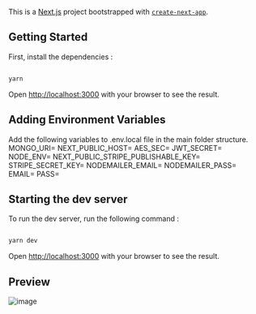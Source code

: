 This is a [Next.js](https://nextjs.org/) project bootstrapped with [`create-next-app`](https://github.com/vercel/next.js/tree/canary/packages/create-next-app).

## Getting Started

First, install the dependencies :

```bash

yarn

```

Open [http://localhost:3000](http://localhost:3000) with your browser to see the result.

## Adding Environment Variables

Add the following variables to .env.local file in the main folder structure.
MONGO_URI=
NEXT_PUBLIC_HOST=
AES_SEC=
JWT_SECRET=
NODE_ENV=
NEXT_PUBLIC_STRIPE_PUBLISHABLE_KEY=
STRIPE_SECRET_KEY=
NODEMAILER_EMAIL=
NODEMAILER_PASS=
EMAIL=
PASS=


## Starting the dev server

To run the dev server, run the following command :

```bash

yarn dev

```

Open [http://localhost:3000](http://localhost:3000) with your browser to see the result.


## Preview

![image](https://user-images.githubusercontent.com/84125038/229338154-56c6ada0-5423-40ac-a8d0-c83e53e863af.png)
